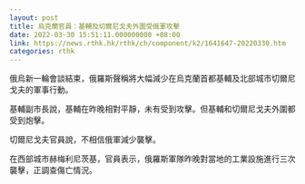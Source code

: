 ```yaml
---
layout: post
title: 烏克蘭官員：基輔及切爾尼戈夫外圍受俄軍攻擊
date: 2022-03-30 15:51:11.000000000 +08:00
link: https://news.rthk.hk/rthk/ch/component/k2/1641647-20220330.htm
categories: rthk
---
```


俄烏新一輪會談結束，俄羅斯聲稱將大幅減少在烏克蘭首都基輔及北部城市切爾尼戈夫的軍事行動。

基輔副市長說，基輔在昨晚相對平靜，未有受到攻擊。但基輔和切爾尼戈夫外圍都受到炮擊。

切爾尼戈夫官員說，不相信俄軍減少襲擊。

在西部城市赫梅利尼茨基，官員表示，俄羅斯軍隊昨晚對當地的工業設施進行三次襲擊，正調查傷亡情況。
